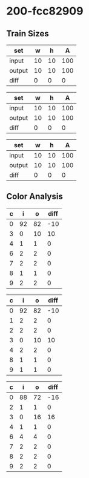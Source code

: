 # 200-fcc82909
## Train Sizes

|set|w|h|A|
|---|---|---|---|
|input|10|10|100|
|output|10|10|100|
|diff|0|0|0|


|set|w|h|A|
|---|---|---|---|
|input|10|10|100|
|output|10|10|100|
|diff|0|0|0|


|set|w|h|A|
|---|---|---|---|
|input|10|10|100|
|output|10|10|100|
|diff|0|0|0|


## Color Analysis

|c|i|o|diff|
|---|---|---|---|
|0|92|82|-10|
|3|0|10|10|
|4|1|1|0|
|6|2|2|0|
|7|2|2|0|
|8|1|1|0|
|9|2|2|0|


|c|i|o|diff|
|---|---|---|---|
|0|92|82|-10|
|1|2|2|0|
|2|2|2|0|
|3|0|10|10|
|4|2|2|0|
|8|1|1|0|
|9|1|1|0|


|c|i|o|diff|
|---|---|---|---|
|0|88|72|-16|
|2|1|1|0|
|3|0|16|16|
|4|1|1|0|
|6|4|4|0|
|7|2|2|0|
|8|2|2|0|
|9|2|2|0|

